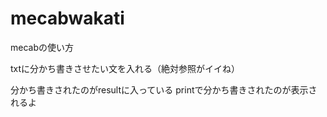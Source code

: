 # mecabwakati
mecabの使い方

 txtに分かち書きさせたい文を入れる（絶対参照がイイね）


 分かち書きされたのがresultに入っている
 printで分かち書きされたのが表示されるよ
